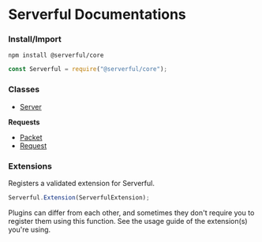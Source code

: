 
# Serverful Documentations

### Install/Import
`npm install @serverful/core`
```js
const Serverful = require("@serverful/core");
```

### Classes
* [Server](https://github.com/ServerfulArch/Core/blob/master/Documentation/Server.md)

**Requests**
* [Packet](https://github.com/ServerfulArch/Core/blob/master/Documentation/Packet.md)
* [Request](https://github.com/ServerfulArch/Core/blob/master/Documentation/Request.md)

### Extensions
Registers a validated extension for Serverful.
```js
Serverful.Extension(ServerfulExtension);
```

Plugins can differ from each other, and sometimes they don't require you to register them using this function. See the usage guide of the extension(s) you're using.

